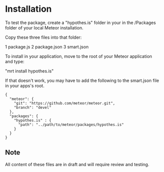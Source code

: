 Installation
====================

To test the package, create a "hypothes.is" folder in your in the /Packages folder of your local Meteor installation.

Copy these three files into that folder:

1  package.js
2  package.json
3  smart.json

To install in your application, move to the root of your Meteor application and type:

"mrt install hypothes.is"

If that doesn't work, you may have to add the following to the smart.json file in your apps's root.

    {
      "meteor": {
        "git": "https://github.com/meteor/meteor.git",
        "branch": "devel"
      },
      "packages": {
        "hypothes.is" : {
          "path": "../path/to/meteor/packages/hypothes.is"
        }
      }
    }

Note
------------
All content of these files are in draft and will require review and testing.